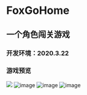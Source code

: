 # FoxGoHome
## 一个角色闯关游戏
### 开发环境：2020.3.22
### 游戏预览

![](https://user-images.githubusercontent.com/82095671/154941836-ad352dfc-688e-4f18-bb53-6011f08d46bb.png)
![image](https://user-images.githubusercontent.com/82095671/154941895-125fa373-c3fe-4731-a9ff-93c1679d8b84.png)
![image](https://user-images.githubusercontent.com/82095671/154942040-a1f1b54d-d13c-42d0-8264-7e0da7668a80.png)
![image](https://user-images.githubusercontent.com/82095671/154942123-5adf8427-a459-4885-8a96-afedb1a53f33.png)
